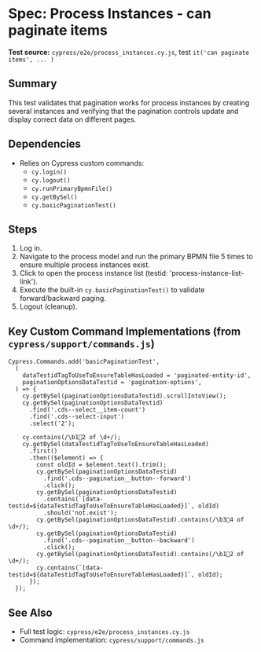 # Spec: Process Instances - can paginate items

**Test source:** `cypress/e2e/process_instances.cy.js`, test `it('can paginate items', ... )`

## Summary
This test validates that pagination works for process instances by creating several instances and verifying that the pagination controls update and display correct data on different pages.

## Dependencies
- Relies on Cypress custom commands:
  - `cy.login()`
  - `cy.logout()`
  - `cy.runPrimaryBpmnFile()`
  - `cy.getBySel()`
  - `cy.basicPaginationTest()`

## Steps
1. Log in.
2. Navigate to the process model and run the primary BPMN file 5 times to ensure multiple process instances exist.
3. Click to open the process instance list (testid: 'process-instance-list-link').
4. Execute the built-in `cy.basicPaginationTest()` to validate forward/backward paging.
5. Logout (cleanup).

## Key Custom Command Implementations (from `cypress/support/commands.js`)

```
Cypress.Commands.add('basicPaginationTest',
  (
    dataTestidTagToUseToEnsureTableHasLoaded = 'paginated-entity-id',
    paginationOptionsDataTestid = 'pagination-options',
  ) => {
    cy.getBySel(paginationOptionsDataTestid).scrollIntoView();
    cy.getBySel(paginationOptionsDataTestid)
      .find('.cds--select__item-count')
      .find('.cds--select-input')
      .select('2');

    cy.contains(/\b12 of \d+/);
    cy.getBySel(dataTestidTagToUseToEnsureTableHasLoaded)
      .first()
      .then(($element) => {
        const oldId = $element.text().trim();
        cy.getBySel(paginationOptionsDataTestid)
          .find('.cds--pagination__button--forward')
          .click();
        cy.getBySel(paginationOptionsDataTestid)
          .contains(`[data-testid=${dataTestidTagToUseToEnsureTableHasLoaded}]`, oldId)
          .should('not.exist');
        cy.getBySel(paginationOptionsDataTestid).contains(/\b34 of \d+/);
        cy.getBySel(paginationOptionsDataTestid)
          .find('.cds--pagination__button--backward')
          .click();
        cy.getBySel(paginationOptionsDataTestid).contains(/\b12 of \d+/);
        cy.contains(`[data-testid=${dataTestidTagToUseToEnsureTableHasLoaded}]`, oldId);
      });
  });
```

## See Also
- Full test logic: `cypress/e2e/process_instances.cy.js`
- Command implementation: `cypress/support/commands.js`
